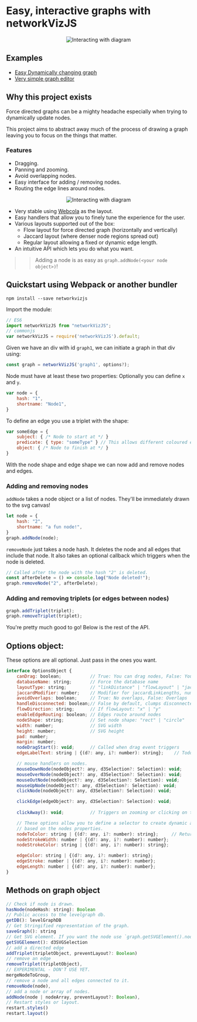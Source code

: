 # Easy, interactive graphs with networkVizJS

<p align="center">
<img src="https://media.giphy.com/media/xUA7b6EQrHg94qkynC/giphy.gif" alt="Interacting with diagram">
</p>

## Examples

- [Easy Dynamically changing graph](https://bl.ocks.org/SpyR1014/d82570c509028e6b0a519ef885ab58f0)
- [Very simple graph editor](http://mind-map-prototype.surge.sh/)

## Why this project exists

Force directed graphs can be a mighty headache especially when trying to dynamically update nodes.

This project aims to abstract away much of the process of drawing a graph leaving you to focus on the
things that matter.

### Features

 - Dragging.
 - Panning and zooming.
 - Avoid overlapping nodes.
 - Easy interface for adding / removing nodes.
 - Routing the edge lines around nodes.

<p align="center">
<img src="https://media.giphy.com/media/xUPGciVhMEBSWGN94c/giphy.gif" alt="Interacting with diagram">
</p>

 - Very stable using [Webcola](http://marvl.infotech.monash.edu/webcola/) as the layout.
 - Easy handlers that allow you to finely tune the experience for the user.
 - Various layouts supported out of the box:
    - Flow layout for force directed graph (horizontally and vertically)
    - Jaccard layout (where denser node regions spread out)
    - Regular layout allowing a fixed or dynamic edge length.
 - An intuitive API which lets you do what you want.


>> Adding a node is as easy as `graph.addNode(<your node object>)`!


## Quickstart using Webpack or another bundler

```shell
npm install --save networkvizjs
```

Import the module:

```javascript
// ES6
import networkVizJS from "networkVizJS";
// commonjs
var networkVizJS = require('networkVizJS').default;
```

Given we have an div with id `graph1`, we can initiate
a graph in that div using:

```javascript
const graph = networkVizJS('graph1', options?);
```

Node must have at least these two properties:
Optionally you can define `x` and `y`.

```javascript
var node = {
    hash: "1",
    shortname: "Node1",
}
```

To define an edge you use a triplet with the shape:

```javascript
var someEdge = {
    subject: { /* Node to start at */ }
    predicate: { type: "someType" } // This allows different coloured edges.
    object: { /* Node to finish at */ }
}
```

With the node shape and edge shape we can now add and remove nodes and edges.

### Adding and removing nodes

`addNode` takes a node object or a list of nodes.
They'll be immediately drawn to the svg canvas!

```javascript
let node = {
    hash: "2",
    shortname: "a fun node!",
}
graph.addNode(node);
```

`removeNode` just takes a node hash.
It deletes the node and all edges that include that node.
It also takes an optional callback which triggers when the node is deleted.

```javascript
// Called after the node with the hash "2" is deleted.
const afterDelete = () => console.log("Node deleted!");
graph.removeNode("2", afterDelete);
```

### Adding and removing triplets (or edges between nodes)

```javascript
graph.addTriplet(triplet);
graph.removeTriplet(triplet);
```

You're pretty much good to go!
Below is the rest of the API.

## Options object:

These options are all optional.
Just pass in the ones you want.

```javascript
interface OptionsObject {
    canDrag: boolean;           // True: You can drag nodes, False: You can't
    databaseName: string;       // Force the database name
    layoutType: string;         // "linkDistance" | "flowLayout" | "jaccardLinkLengths"
    jaccardModifier: number;    // Modifier for jaccardLinkLengths, number between 0 and 1
    avoidOverlaps: boolean;     // True: No overlaps, False: Overlaps
    handleDisconnected: boolean;// False by default, clumps disconnected nodes
    flowDirection: string;      // If flowLayout: "x" | "y"
    enableEdgeRouting: boolean; // Edges route around nodes
    nodeShape: string;          // Set node shape: "rect" | "circle"
    width: number;              // SVG width
    height: number;             // SVG height
    pad: number;
    margin: number;
    nodeDragStart(): void;      // Called when drag event triggers
    edgeLabelText: string | {(d?: any, i?: number): string};    // Todo: EdgeLabels in predicate.

    // mouse handlers on nodes.
    mouseDownNode(nodeObject?: any, d3Selection?: Selection): void;
    mouseOverNode(nodeObject?: any, d3Selection?: Selection): void;
    mouseOutNode(nodeObject?: any, d3Selection?: Selection): void;
    mouseUpNode(nodeObject?: any, d3Selection?: Selection): void;
    clickNode(nodeObject?: any, d3Selection?: Selection): void;

    clickEdge(edgeObject?: any, d3Selection?: Selection): void;
    
    clickAway(): void;          // Triggers on zooming or clicking on the svg canvas.

    // These options allow you to define a selector to create dynamic attributes
    // based on the nodes properties.
    nodeToColor: string | {(d?: any, i?: number): string};     // Return a valid css colour.
    nodeStrokeWidth: number | {(d?: any, i?: number): number};
    nodeStrokeColor: string | {(d?: any, i?: number): string};

    edgeColor: string | {(d?: any, i?: number): string};
    edgeStroke: number | {(d?: any, i?: number): number};
    edgeLength: number | {(d?: any, i?: number): number};
}
```

## Methods on graph object

```javascript
// Check if node is drawn.
hasNode(nodeHash: string): Boolean
// Public access to the levelgraph db.
getDB(): levelGraphDB
// Get Stringified representation of the graph.
saveGraph(): string
// Get SVG element. If you want the node use `graph.getSVGElement().node();`
getSVGElement(): d3SVGSelection
// add a directed edge
addTriplet(tripletObject, preventLayout?: Boolean)
// remove an edge
removeTriplet(tripletObject),
// EXPERIMENTAL - DON'T USE YET.
mergeNodeToGroup,
// remove a node and all edges connected to it.
removeNode(node),
// add a node or array of nodes.
addNode(node | nodeArray, preventLayout?: Boolean),
// Restart styles or layout.
restart.styles()
restart.layout()
```

